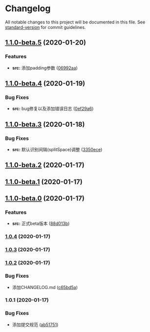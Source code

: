 # Changelog

All notable changes to this project will be documented in this file. See [standard-version](https://github.com/conventional-changelog/standard-version) for commit guidelines.

## [1.1.0-beta.5](https://gitee.com/porky-prince/psd2bmf/compare/v1.1.0-beta.4...v1.1.0-beta.5) (2020-01-20)


### Features

* **src:** 添加padding参数 ([06992aa](https://gitee.com/porky-prince/psd2bmf/commit/06992aae390e4a5f079607484d5105502f9c1b19))

## [1.1.0-beta.4](https://gitee.com/porky-prince/psd2bmf/compare/v1.1.0-beta.3...v1.1.0-beta.4) (2020-01-19)


### Bug Fixes

* **src:** bug修复以及添加错误日志 ([0ef29a6](https://gitee.com/porky-prince/psd2bmf/commit/0ef29a67205801bc8beeca547eb8f003e538814b))

## [1.1.0-beta.3](https://gitee.com/porky-prince/psd2bmf/compare/v1.1.0-beta.2...v1.1.0-beta.3) (2020-01-18)


### Bug Fixes

* **src:** 默认识别间隔(splitSpace)调整 ([3350ece](https://gitee.com/porky-prince/psd2bmf/commit/3350ecee50d99f99ea55fa3a4291ee567e81b862))

## [1.1.0-beta.2](https://gitee.com/porky-prince/psd2bmf/compare/v1.1.0-beta.1...v1.1.0-beta.2) (2020-01-17)

## [1.1.0-beta.1](https://gitee.com/porky-prince/psd2bmf/compare/v1.1.0-beta.0...v1.1.0-beta.1) (2020-01-17)

## [1.1.0-beta.0](https://gitee.com/porky-prince/psd2bmf/compare/v1.0.4...v1.1.0-beta.0) (2020-01-17)


### Features

* **src:** 正式beta版本 ([88d013b](https://gitee.com/porky-prince/psd2bmf/commit/88d013bc8bba09ed6798aece214919e835f59638))

### [1.0.4](https://gitee.com/porky-prince/psd2bmf/compare/v1.0.3...v1.0.4) (2020-01-17)

### [1.0.3](https://gitee.com/porky-prince/psd2bmf/compare/v1.0.2...v1.0.3) (2020-01-17)

### [1.0.2](https://gitee.com/porky-prince/psd2bmf/compare/v1.0.1...v1.0.2) (2020-01-17)


### Bug Fixes

* 添加CHANGELOG.md ([c65bd5a](https://gitee.com/porky-prince/psd2bmf/commit/c65bd5a513a643968241b10f645b224737ceda9c))

### 1.0.1 (2020-01-17)


### Bug Fixes

* 添加提交规范 ([ab51751](https://gitee.com/porky-prince/psd2bmf/commit/ab51751fa7b8cd1cbfeeb97f614cfefccc5b6521))
